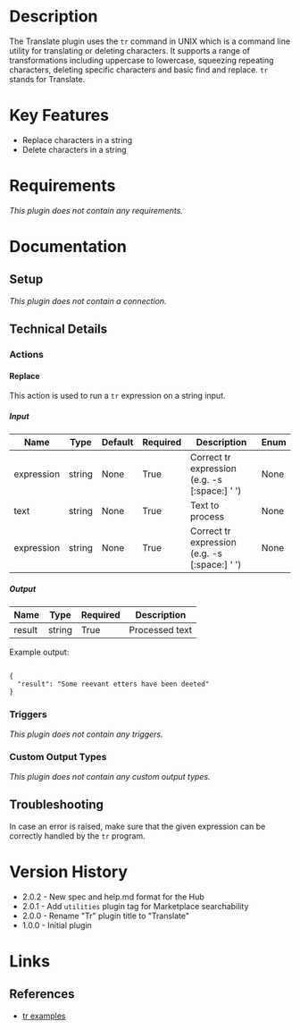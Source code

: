 # Description

The Translate plugin uses the `tr` command in UNIX which is a command line utility for translating or deleting characters. It supports a range of transformations including uppercase to lowercase, squeezing repeating characters, deleting specific characters and basic find and replace. `tr` stands for Translate.

# Key Features

* Replace characters in a string
* Delete characters in a string

# Requirements

_This plugin does not contain any requirements._

# Documentation

## Setup

_This plugin does not contain a connection._

## Technical Details

### Actions

#### Replace

This action is used to run a `tr` expression on a string input.

##### Input

|Name|Type|Default|Required|Description|Enum|
|----|----|-------|--------|-----------|----|
|expression|string|None|True|Correct tr expression (e.g. -s [:space:] ' ')|None|
|text|string|None|True|Text to process|None|
|expression|string|None|True|Correct tr expression (e.g. -s [:space:] ' ')|None|

##### Output

|Name|Type|Required|Description|
|----|----|--------|-----------|
|result|string|True|Processed text|

Example output:

```

{
  "result": "Some reevant etters have been deeted"
}

```

### Triggers

_This plugin does not contain any triggers._

### Custom Output Types

_This plugin does not contain any custom output types._

## Troubleshooting

In case an error is raised, make sure that the given expression can be correctly handled by the `tr` program.

# Version History

* 2.0.2 - New spec and help.md format for the Hub
* 2.0.1 - Add `utilities` plugin tag for Marketplace searchability
* 2.0.0 - Rename "Tr" plugin title to "Translate"
* 1.0.0 - Initial plugin

# Links

## References

* [tr examples](https://www.geeksforgeeks.org/tr-command-unixlinux-examples/)

